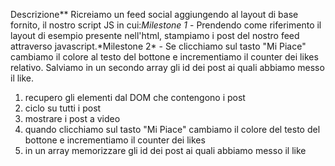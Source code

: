 Descrizione\**
Ricreiamo un feed social aggiungendo al layout di base fornito, il nostro script JS in cui:*Milestone 1* - Prendendo come riferimento il layout di esempio presente nell'html, stampiamo i post del nostro feed attraverso javascript.*Milestone 2\* - Se clicchiamo sul tasto "Mi Piace" cambiamo il colore al testo del bottone e incrementiamo il counter dei likes relativo.
Salviamo in un secondo array gli id dei post ai quali abbiamo messo il like.

1. recupero gli elementi dal DOM che contengono i post
2. ciclo su tutti i post
3. mostrare i post a video
4. quando clicchiamo sul tasto "Mi Piace" cambiamo il colore del testo del bottone e incrementiamo il counter dei likes
5. in un array memorizzare gli id dei post ai quali abbiamo messo il like

